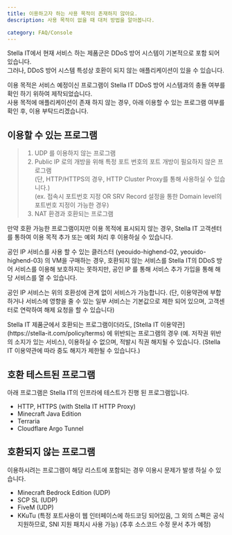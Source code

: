 ```yaml
---
title: 이용하고자 하는 사용 목적이 존재하지 않아요.
description: 사용 목적이 없을 때 대처 방법을 알아봅니다.

category: FAQ/Console
---
```


Stella IT에서 현재 서비스 하는 제품군은 DDoS 방어 시스템이 기본적으로 포함 되어 있습니다.  
그러나, DDoS 방어 시스템 특성상 호환이 되지 않는 애플리케이션이 있을 수 있습니다.  

이용 목적은 서비스 예정이신 프로그램이 Stella IT DDoS 방어 시스템과의 충돌 여부를 확인 하기 위하여 제작되었습니다.  
사용 목적에 애플리케이션이 존재 하지 않는 경우, 아래 이용할 수 있는 프로그램 여부를 확인 후, 이용 부탁드리겠습니다.  

## 이용할 수 있는 프로그램
> 1. UDP 를 이용하지 않는 프로그램
> 2. Public IP 로의 개방을 위해 특정 포트 번호의 포트 개방이 필요하지 않은 프로그램  
>    (단, HTTP/HTTPS의 경우, HTTP Cluster Proxy를 통해 사용하실 수 있습니다.)  
>    (ex. 접속시 포트번호 지정 OR SRV Record 설정을 통한 Domain level의 포트번호 지정이 가능한 경우)
> 3. NAT 환경과 호환되는 프로그램

만약 호환 가능한 프로그램이지만 이용 목적에 표시되지 않는 경우, Stella IT 고객센터를 통하여 이용 목적 추가 또는 예외 처리 후 이용하실 수 있습니다.  

<alert type="info">
  공인 IP 서비스를 사용 할 수 있는 클러스터 (yeouido-highend-02, yeouido-highend-03) 의 VM을 구매하는 경우, 호환되지 않는 서비스를 Stella IT의 DDoS 방어 서비스를 이용해 보호하지는 못하지만, 공인 IP 를 통해 서비스 추가 가입을 통해 해당 서비스를 열 수 있습니다.  
  
  공인 IP 서비스는 위의 호환성에 관계 없이 서비스가 가능합니다. (단, 이용약관에 부합하거나 서비스에 영향을 줄 수 있는 일부 서비스는 기본값으로 제한 되어 있으며, 고객센터로 연락하여 해제 요청을 할 수 있습니다)
</alert>

<alert type="warning">
Stella IT 제품군에서 호환되는 프로그램이더라도, [Stella IT 이용약관](https://stella-it.com/policy/terms) 에 위반되는 프로그램의 경우 (예. 저작권 위반의 소지가 있는 서비스), 이용하실 수 없으며, 적발시 직권 해지될 수 있습니다. (Stella IT 이용약관에 따라 중도 해지가 제한될 수 있습니다.)
</alert>

## 호환 테스트된 프로그램
아래 프로그램은 Stella IT의 인프라에 테스트가 진행 된 프로그램입니다.
* HTTP, HTTPS (with Stella IT HTTP Proxy)
* Minecraft Java Edition
* Terraria
* Cloudflare Argo Tunnel

## 호환되지 않는 프로그램
이용하시려는 프로그램이 해당 리스트에 포함되는 경우 이용시 문제가 발생 하실 수 있습니다.
* Minecraft Bedrock Edition (UDP)
* SCP SL (UDP)
* FiveM (UDP)
* KKuTu (특정 포트사용이 웹 인터페이스에 하드코딩 되어있음, 그 외의 스펙은 공식 지원하므로, SNI 지원 패치시 사용 가능) (추후 소스코드 수정 문서 추가 예정)

